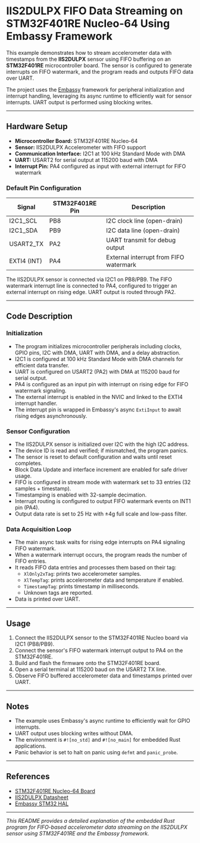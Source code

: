 # IIS2DULPX FIFO Data Streaming on STM32F401RE Nucleo-64 Using Embassy Framework

This example demonstrates how to stream accelerometer data with timestamps from the **IIS2DULPX** sensor using FIFO buffering on an **STM32F401RE** microcontroller board. The sensor is configured to generate interrupts on FIFO watermark, and the program reads and outputs FIFO data over UART.

The project uses the [Embassy](https://embassy.dev/) framework for peripheral initialization and interrupt handling, leveraging its async runtime to efficiently wait for sensor interrupts. UART output is performed using blocking writes.

---

## Hardware Setup

- **Microcontroller Board:** STM32F401RE Nucleo-64
- **Sensor:** IIS2DULPX Accelerometer with FIFO support
- **Communication Interface:** I2C1 at 100 kHz Standard Mode with DMA
- **UART:** USART2 for serial output at 115200 baud with DMA
- **Interrupt Pin:** PA4 configured as input with external interrupt for FIFO watermark

### Default Pin Configuration

| Signal       | STM32F401RE Pin | Description                      |
|--------------|-----------------|---------------------------------|
| I2C1_SCL     | PB8             | I2C clock line (open-drain)     |
| I2C1_SDA     | PB9             | I2C data line (open-drain)      |
| USART2_TX    | PA2             | UART transmit for debug output  |
| EXTI4 (INT)  | PA4             | External interrupt from FIFO watermark |

The IIS2DULPX sensor is connected via I2C1 on PB8/PB9. The FIFO watermark interrupt line is connected to PA4, configured to trigger an external interrupt on rising edge. UART output is routed through PA2.

---

## Code Description

### Initialization

- The program initializes microcontroller peripherals including clocks, GPIO pins, I2C with DMA, UART with DMA, and a delay abstraction.
- I2C1 is configured at 100 kHz Standard Mode with DMA channels for efficient data transfer.
- UART is configured on USART2 (PA2) with DMA at 115200 baud for serial output.
- PA4 is configured as an input pin with interrupt on rising edge for FIFO watermark signaling.
- The external interrupt is enabled in the NVIC and linked to the EXTI4 interrupt handler.
- The interrupt pin is wrapped in Embassy's async `ExtiInput` to await rising edges asynchronously.

### Sensor Configuration

- The IIS2DULPX sensor is initialized over I2C with the high I2C address.
- The device ID is read and verified; if mismatched, the program panics.
- The sensor is reset to default configuration and waits until reset completes.
- Block Data Update and interface increment are enabled for safe driver usage.
- FIFO is configured in stream mode with watermark set to 33 entries (32 samples + timestamp).
- Timestamping is enabled with 32-sample decimation.
- Interrupt routing is configured to output FIFO watermark events on INT1 pin (PA4).
- Output data rate is set to 25 Hz with ±4g full scale and low-pass filter.

### Data Acquisition Loop

- The main async task waits for rising edge interrupts on PA4 signaling FIFO watermark.
- When a watermark interrupt occurs, the program reads the number of FIFO entries.
- It reads FIFO data entries and processes them based on their tag:
  - `XlOnly2xTag`: prints two accelerometer samples.
  - `XlTempTag`: prints accelerometer data and temperature if enabled.
  - `TimestampTag`: prints timestamp in milliseconds.
  - Unknown tags are reported.
- Data is printed over UART.

---

## Usage

1. Connect the IIS2DULPX sensor to the STM32F401RE Nucleo board via I2C1 (PB8/PB9).
2. Connect the sensor's FIFO watermark interrupt output to PA4 on the STM32F401RE.
3. Build and flash the firmware onto the STM32F401RE board.
4. Open a serial terminal at 115200 baud on the USART2 TX line.
5. Observe FIFO buffered accelerometer data and timestamps printed over UART.

---

## Notes

- The example uses Embassy's async runtime to efficiently wait for GPIO interrupts.
- UART output uses blocking writes without DMA.
- The environment is `#![no_std]` and `#![no_main]` for embedded Rust applications.
- Panic behavior is set to halt on panic using `defmt` and `panic_probe`.

---

## References

- [STM32F401RE Nucleo-64 Board](https://www.st.com/en/evaluation-tools/nucleo-f401re.html)
- [IIS2DULPX Datasheet](https://www.st.com/resource/en/datasheet/iis2dulpx.pdf)
- [Embassy STM32 HAL](https://docs.rs/embassy-stm32)

---

*This README provides a detailed explanation of the embedded Rust program for FIFO-based accelerometer data streaming on the IIS2DULPX sensor using STM32F401RE and the Embassy framework.*
